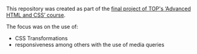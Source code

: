 This repository was created as part of the [final project of TOP's ‘Advanced HTML and CSS’ course](https://www.theodinproject.com/lessons/advanced-html-and-css-homepage).

The focus was on the use of:

- CSS Transformations
- responsiveness among others with the use of media queries
